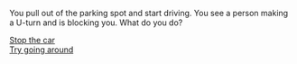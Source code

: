 You pull out of the parking spot and start driving. You see a person making a U-turn and is blocking you. What do you do?

[Stop the car](stop-the-car.md)  
[Try going around](try-going-around.md)